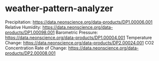 # weather-pattern-analyzer
Precipitation: https://data.neonscience.org/data-products/DP1.00006.001
Relative Humidity: https://data.neonscience.org/data-products/DP1.00098.001
Barometric Pressure: https://data.neonscience.org/data-products/DP1.00004.001
Temperature Change: https://data.neonscience.org/data-products/DP2.00024.001
CO2 Concentration Rate of Change: https://data.neonscience.org/data-products/DP2.00008.001
